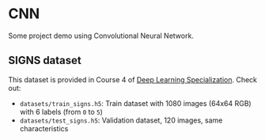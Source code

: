 # CNN
Some project demo using Convolutional Neural Network.

## SIGNS dataset

This dataset is provided in Course 4 of [Deep Learning Specialization](https://www.coursera.org/specializations/deep-learning).
Check out:
+ `datasets/train_signs.h5`: Train dataset with 1080 images (64x64 RGB) with 6 labels (from `0` to `5`)
+ `datasets/test_signs.h5`: Validation dataset, 120 images, same characteristics